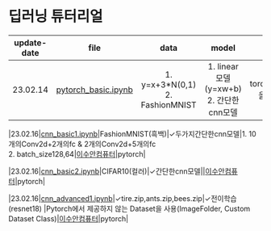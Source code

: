 # 딥러닝 튜터리얼
|update-date|file|data|model|remarks|reference|language|
|:---:|:---:|:---:|:---:|:---:|:---:|:---:|
|23.02.14|[pytorch_basic.ipynb]()|1. y=x+3*N(0,1)<br>2. FashionMNIST|1. linear모델(y=xw+b)<br>2. 간단한cnn모델|torchvision.datasets을통해데이터다운|[이수안컴퓨터](https://youtu.be/BnV0m4jOb6g)|pytorch|

|23.02.16|[cnn_basic1.ipynb]()|FashionMNIST(흑백)|&#10003;두가지간단한cnn모델|1. 10개의Conv2d+2개의fc & 2개의Conv2d+5개의fc<br>2. batch_size128,64|[이수안컴퓨터](https://youtu.be/BnV0m4jOb6g)|pytorch|

|23.02.16|[cnn_basic2.ipynb]()|CIFAR10(컬러)|&#10003;간단한cnn모델||[이수안컴퓨터](https://youtu.be/BnV0m4jOb6g)|pytorch|

|23.02.16|[cnn_advanced1.ipynb]()|&#10003;tire.zip,ants.zip,bees.zip|&#10003;전이학습(resnet18)
|Pytorch에서 제공하지 않는 Dataset을 사용(ImageFolder, Custom Dataset Class)|[이수안컴퓨터](https://youtu.be/BnV0m4jOb6g)|pytorch|
